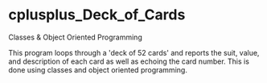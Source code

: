 # cplusplus_Deck_of_Cards
Classes &amp; Object Oriented Programming


This program loops through a 'deck of 52 cards' and reports the suit, value, and description of each card as well as 
echoing the card number. This is done using classes and object oriented programming.
